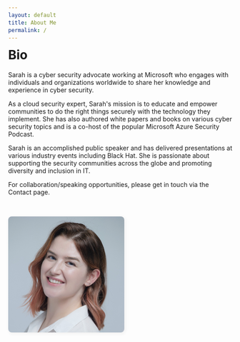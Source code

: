 ```yaml
---
layout: default
title: About Me
permalink: /
---
```


<div style="display: flex; align-items: center; gap: 32px; flex-wrap: wrap; min-height: 220px;">
  <div style="flex: 1; min-width: 220px;">
    <h1 style="margin-top:0;">Bio</h1>
    <p>Sarah is a cyber security advocate working at Microsoft who engages with individuals and organizations worldwide to share her knowledge and experience in cyber security.</p>
    <p>As a cloud security expert, Sarah's mission is to educate and empower communities to do the right things securely with the technology they implement. She has also authored white papers and books on various cyber security topics and is a co-host of the popular Microsoft Azure Security Podcast.</p>
    <p>Sarah is an accomplished public speaker and has delivered presentations at various industry events including Black Hat. She is passionate about supporting the security communities across the globe and promoting diversity and inclusion in IT.</p>
    <p>For collaboration/speaking opportunities, please get in touch via the Contact page.</p>
  </div>
  <div style="flex: 0 0 260px; display: flex; align-items: center; justify-content: flex-end;">
    <img src="/assets/img/sarah.jpg" alt="Sarah Young" style="max-width: 260px; width: 100%; height: auto; border-radius: 8px; box-shadow: 2px 2px 8px #eee; display: block; flex-shrink: 0;" />
  </div>
</div>